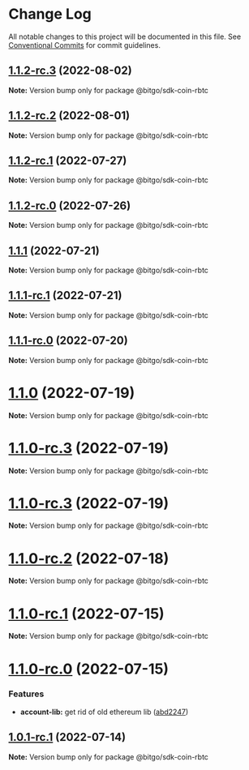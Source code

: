 # Change Log

All notable changes to this project will be documented in this file.
See [Conventional Commits](https://conventionalcommits.org) for commit guidelines.

## [1.1.2-rc.3](https://github.com/BitGo/BitGoJS/compare/@bitgo/sdk-coin-rbtc@1.1.2-rc.2...@bitgo/sdk-coin-rbtc@1.1.2-rc.3) (2022-08-02)

**Note:** Version bump only for package @bitgo/sdk-coin-rbtc





## [1.1.2-rc.2](https://github.com/BitGo/BitGoJS/compare/@bitgo/sdk-coin-rbtc@1.1.2-rc.1...@bitgo/sdk-coin-rbtc@1.1.2-rc.2) (2022-08-01)

**Note:** Version bump only for package @bitgo/sdk-coin-rbtc





## [1.1.2-rc.1](https://github.com/BitGo/BitGoJS/compare/@bitgo/sdk-coin-rbtc@1.1.2-rc.0...@bitgo/sdk-coin-rbtc@1.1.2-rc.1) (2022-07-27)

**Note:** Version bump only for package @bitgo/sdk-coin-rbtc





## [1.1.2-rc.0](https://github.com/BitGo/BitGoJS/compare/@bitgo/sdk-coin-rbtc@1.1.1...@bitgo/sdk-coin-rbtc@1.1.2-rc.0) (2022-07-26)

**Note:** Version bump only for package @bitgo/sdk-coin-rbtc





## [1.1.1](https://github.com/BitGo/BitGoJS/compare/@bitgo/sdk-coin-rbtc@1.1.1-rc.1...@bitgo/sdk-coin-rbtc@1.1.1) (2022-07-21)

**Note:** Version bump only for package @bitgo/sdk-coin-rbtc





## [1.1.1-rc.1](https://github.com/BitGo/BitGoJS/compare/@bitgo/sdk-coin-rbtc@1.1.1-rc.0...@bitgo/sdk-coin-rbtc@1.1.1-rc.1) (2022-07-21)

**Note:** Version bump only for package @bitgo/sdk-coin-rbtc





## [1.1.1-rc.0](https://github.com/BitGo/BitGoJS/compare/@bitgo/sdk-coin-rbtc@1.1.0...@bitgo/sdk-coin-rbtc@1.1.1-rc.0) (2022-07-20)

**Note:** Version bump only for package @bitgo/sdk-coin-rbtc





# [1.1.0](https://github.com/BitGo/BitGoJS/compare/@bitgo/sdk-coin-rbtc@1.1.0-rc.3...@bitgo/sdk-coin-rbtc@1.1.0) (2022-07-19)

**Note:** Version bump only for package @bitgo/sdk-coin-rbtc





# [1.1.0-rc.3](https://github.com/BitGo/BitGoJS/compare/@bitgo/sdk-coin-rbtc@1.1.0-rc.1...@bitgo/sdk-coin-rbtc@1.1.0-rc.3) (2022-07-19)

**Note:** Version bump only for package @bitgo/sdk-coin-rbtc

# [1.1.0-rc.3](https://github.com/BitGo/BitGoJS/compare/@bitgo/sdk-coin-rbtc@1.1.0-rc.1...@bitgo/sdk-coin-rbtc@1.1.0-rc.3) (2022-07-19)

**Note:** Version bump only for package @bitgo/sdk-coin-rbtc

# [1.1.0-rc.2](https://github.com/BitGo/BitGoJS/compare/@bitgo/sdk-coin-rbtc@1.1.0-rc.1...@bitgo/sdk-coin-rbtc@1.1.0-rc.2) (2022-07-18)

**Note:** Version bump only for package @bitgo/sdk-coin-rbtc

# [1.1.0-rc.1](https://github.com/BitGo/BitGoJS/compare/@bitgo/sdk-coin-rbtc@1.1.0-rc.0...@bitgo/sdk-coin-rbtc@1.1.0-rc.1) (2022-07-15)

**Note:** Version bump only for package @bitgo/sdk-coin-rbtc

# [1.1.0-rc.0](https://github.com/BitGo/BitGoJS/compare/@bitgo/sdk-coin-rbtc@1.0.1-rc.0...@bitgo/sdk-coin-rbtc@1.1.0-rc.0) (2022-07-15)

### Features

- **account-lib:** get rid of old ethereum lib ([abd2247](https://github.com/BitGo/BitGoJS/commit/abd2247047218d8cbd8ec7067d227721357f5fcc))

## [1.0.1-rc.1](https://github.com/BitGo/BitGoJS/compare/@bitgo/sdk-coin-rbtc@1.0.1-rc.0...@bitgo/sdk-coin-rbtc@1.0.1-rc.1) (2022-07-14)

**Note:** Version bump only for package @bitgo/sdk-coin-rbtc
